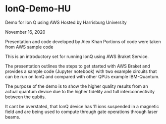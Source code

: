# IonQ-Demo-HU
Demo for Ion Q using AWS
Hosted by Harrisburg University

November 16, 2020

Presentation and code developed by Alex Khan 
Portions of code were taken from AWS sample code


This is an introductory set for running IonQ using AWS Braket Service.

The presentation outlines the steps to get started with AWS Braket and 
provides a sample code (Jupyter notebook) with two example circuits
that can be run on IonQ and compared with other QPUs example IBM-Quantum.

The purpose of the demo is to show the higher quality results from an
actual quantum device due to the higher fidelity and full interconnectivity 
between the qubits.

It cant be overstated, that IonQ device has 11 ions suspended in a magnetic
field and are being used to compute through gate operations through laser beams. 

